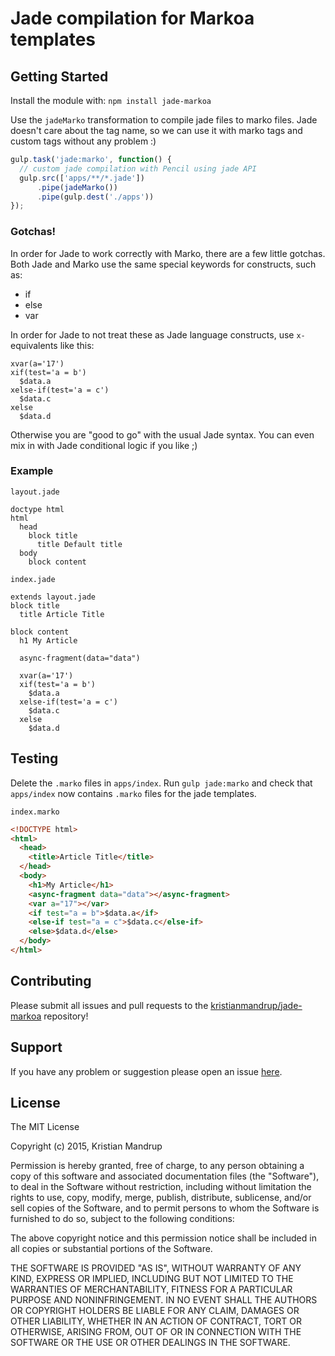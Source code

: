 Jade compilation for Markoa templates
=====================================

Getting Started
---------------

Install the module with: `npm install jade-markoa`

Use the `jadeMarko` transformation to compile jade files to marko files. Jade doesn't care about the tag name, so we can use it with marko tags and custom tags without any problem :)

```javascript
gulp.task('jade:marko', function() {
  // custom jade compilation with Pencil using jade API
  gulp.src(['apps/**/*.jade'])
      .pipe(jadeMarko())
      .pipe(gulp.dest('./apps'))
});
```

### Gotchas!

In order for Jade to work correctly with Marko, there are a few little gotchas. Both Jade and Marko use the same special keywords for constructs, such as:

-	if
-	else
-	var

In order for Jade to not treat these as Jade language constructs, use `x-` equivalents like this:

```jade
xvar(a='17')
xif(test='a = b')
  $data.a
xelse-if(test='a = c')
  $data.c
xelse
  $data.d
```

Otherwise you are "good to go" with the usual Jade syntax. You can even mix in with Jade conditional logic if you like ;)

### Example

`layout.jade`

```jade
doctype html
html
  head
    block title
      title Default title
  body
    block content
```

`index.jade`

```jade
extends layout.jade
block title
  title Article Title

block content
  h1 My Article

  async-fragment(data="data")

  xvar(a='17')
  xif(test='a = b')
    $data.a
  xelse-if(test='a = c')
    $data.c
  xelse
    $data.d
```

Testing
-------

Delete the `.marko` files in `apps/index`. Run `gulp jade:marko` and check that `apps/index` now contains `.marko` files for the jade templates.

`index.marko`

```html
<!DOCTYPE html>
<html>
  <head>
    <title>Article Title</title>
  </head>
  <body>
    <h1>My Article</h1>
    <async-fragment data="data"></async-fragment>
    <var a="17"></var>
    <if test="a = b">$data.a</if>
    <else-if test="a = c">$data.c</else-if>
    <else>$data.d</else>
  </body>
</html>
```

Contributing
------------

Please submit all issues and pull requests to the [kristianmandrup/jade-markoa](https://github.com/kristianmandrup/jade-markoa) repository!

Support
-------

If you have any problem or suggestion please open an issue [here](https://github.com/kristianmandrup/jade-markoa/issues).

License
-------

The MIT License

Copyright (c) 2015, Kristian Mandrup

Permission is hereby granted, free of charge, to any person obtaining a copy of this software and associated documentation files (the "Software"), to deal in the Software without restriction, including without limitation the rights to use, copy, modify, merge, publish, distribute, sublicense, and/or sell copies of the Software, and to permit persons to whom the Software is furnished to do so, subject to the following conditions:

The above copyright notice and this permission notice shall be included in all copies or substantial portions of the Software.

THE SOFTWARE IS PROVIDED "AS IS", WITHOUT WARRANTY OF ANY KIND, EXPRESS OR IMPLIED, INCLUDING BUT NOT LIMITED TO THE WARRANTIES OF MERCHANTABILITY, FITNESS FOR A PARTICULAR PURPOSE AND NONINFRINGEMENT. IN NO EVENT SHALL THE AUTHORS OR COPYRIGHT HOLDERS BE LIABLE FOR ANY CLAIM, DAMAGES OR OTHER LIABILITY, WHETHER IN AN ACTION OF CONTRACT, TORT OR OTHERWISE, ARISING FROM, OUT OF OR IN CONNECTION WITH THE SOFTWARE OR THE USE OR OTHER DEALINGS IN THE SOFTWARE.
